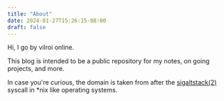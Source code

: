 ```yaml
---
title: "About"
date: 2024-01-27T15:26:15-08:00
draft: false
---
```


Hi, I go by vilroi online.

This blog is intended to be a public repository for my notes, on going projects, and more.

In case you're curious, the domain is taken from after the [sigaltstack(2)](https://www.man7.org/linux/man-pages/man2/sigaltstack.2.html) syscall in \*nix like operating systems.
